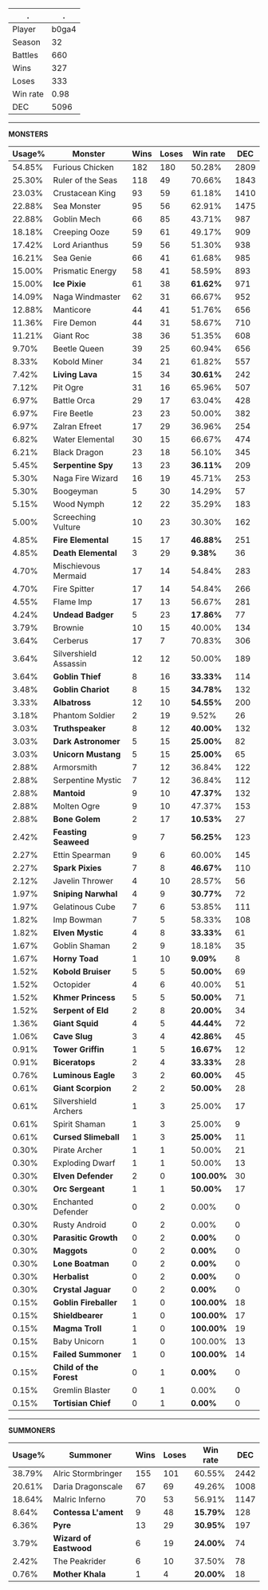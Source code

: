 .|.
|-|-
Player|b0ga4
Season|32
Battles|660
Wins|327
Loses|333
Win rate|0.98
DEC|5096

---
**MONSTERS**

Usage%|Monster|Wins|Loses|Win rate|DEC|
-|-|-|-|-|-|
54.85%|Furious Chicken|182|180|50.28%|2809|
25.30%|Ruler of the Seas|118|49|70.66%|1843|
23.03%|Crustacean King|93|59|61.18%|1410|
22.88%|Sea Monster|95|56|62.91%|1475|
22.88%|Goblin Mech|66|85|43.71%|987|
18.18%|Creeping Ooze|59|61|49.17%|909|
17.42%|Lord Arianthus|59|56|51.30%|938|
16.21%|Sea Genie|66|41|61.68%|985|
15.00%|Prismatic Energy|58|41|58.59%|893|
15.00%|**Ice Pixie**|61|38|**61.62%**|971|
14.09%|Naga Windmaster|62|31|66.67%|952|
12.88%|Manticore|44|41|51.76%|656|
11.36%|Fire Demon|44|31|58.67%|710|
11.21%|Giant Roc|38|36|51.35%|608|
9.70%|Beetle Queen|39|25|60.94%|656|
8.33%|Kobold Miner|34|21|61.82%|557|
7.42%|**Living Lava**|15|34|**30.61%**|242|
7.12%|Pit Ogre|31|16|65.96%|507|
6.97%|Battle Orca|29|17|63.04%|428|
6.97%|Fire Beetle|23|23|50.00%|382|
6.97%|Zalran Efreet|17|29|36.96%|254|
6.82%|Water Elemental|30|15|66.67%|474|
6.21%|Black Dragon|23|18|56.10%|345|
5.45%|**Serpentine Spy**|13|23|**36.11%**|209|
5.30%|Naga Fire Wizard|16|19|45.71%|253|
5.30%|Boogeyman|5|30|14.29%|57|
5.15%|Wood Nymph|12|22|35.29%|183|
5.00%|Screeching Vulture|10|23|30.30%|162|
4.85%|**Fire Elemental**|15|17|**46.88%**|251|
4.85%|**Death Elemental**|3|29|**9.38%**|36|
4.70%|Mischievous Mermaid|17|14|54.84%|283|
4.70%|Fire Spitter|17|14|54.84%|266|
4.55%|Flame Imp|17|13|56.67%|281|
4.24%|**Undead Badger**|5|23|**17.86%**|77|
3.79%|Brownie|10|15|40.00%|134|
3.64%|Cerberus|17|7|70.83%|306|
3.64%|Silvershield Assassin|12|12|50.00%|189|
3.64%|**Goblin Thief**|8|16|**33.33%**|114|
3.48%|**Goblin Chariot**|8|15|**34.78%**|132|
3.33%|**Albatross**|12|10|**54.55%**|200|
3.18%|Phantom Soldier|2|19|9.52%|26|
3.03%|**Truthspeaker**|8|12|**40.00%**|132|
3.03%|**Dark Astronomer**|5|15|**25.00%**|82|
3.03%|**Unicorn Mustang**|5|15|**25.00%**|65|
2.88%|Armorsmith|7|12|36.84%|122|
2.88%|Serpentine Mystic|7|12|36.84%|112|
2.88%|**Mantoid**|9|10|**47.37%**|132|
2.88%|Molten Ogre|9|10|47.37%|153|
2.88%|**Bone Golem**|2|17|**10.53%**|27|
2.42%|**Feasting Seaweed**|9|7|**56.25%**|123|
2.27%|Ettin Spearman|9|6|60.00%|145|
2.27%|**Spark Pixies**|7|8|**46.67%**|110|
2.12%|Javelin Thrower|4|10|28.57%|56|
1.97%|**Sniping Narwhal**|4|9|**30.77%**|72|
1.97%|Gelatinous Cube|7|6|53.85%|111|
1.82%|Imp Bowman|7|5|58.33%|108|
1.82%|**Elven Mystic**|4|8|**33.33%**|61|
1.67%|Goblin Shaman|2|9|18.18%|35|
1.67%|**Horny Toad**|1|10|**9.09%**|8|
1.52%|**Kobold Bruiser**|5|5|**50.00%**|69|
1.52%|Octopider|4|6|40.00%|51|
1.52%|**Khmer Princess**|5|5|**50.00%**|71|
1.52%|**Serpent of Eld**|2|8|**20.00%**|34|
1.36%|**Giant Squid**|4|5|**44.44%**|72|
1.06%|**Cave Slug**|3|4|**42.86%**|45|
0.91%|**Tower Griffin**|1|5|**16.67%**|12|
0.91%|**Biceratops**|2|4|**33.33%**|28|
0.76%|**Luminous Eagle**|3|2|**60.00%**|45|
0.61%|**Giant Scorpion**|2|2|**50.00%**|28|
0.61%|Silvershield Archers|1|3|25.00%|17|
0.61%|Spirit Shaman|1|3|25.00%|9|
0.61%|**Cursed Slimeball**|1|3|**25.00%**|11|
0.30%|Pirate Archer|1|1|50.00%|21|
0.30%|Exploding Dwarf|1|1|50.00%|13|
0.30%|**Elven Defender**|2|0|**100.00%**|30|
0.30%|**Orc Sergeant**|1|1|**50.00%**|17|
0.30%|Enchanted Defender|0|2|0.00%|0|
0.30%|Rusty Android|0|2|0.00%|0|
0.30%|**Parasitic Growth**|0|2|**0.00%**|0|
0.30%|**Maggots**|0|2|**0.00%**|0|
0.30%|**Lone Boatman**|0|2|**0.00%**|0|
0.30%|**Herbalist**|0|2|**0.00%**|0|
0.30%|**Crystal Jaguar**|0|2|**0.00%**|0|
0.15%|**Goblin Fireballer**|1|0|**100.00%**|18|
0.15%|**Shieldbearer**|1|0|**100.00%**|17|
0.15%|**Magma Troll**|1|0|**100.00%**|19|
0.15%|Baby Unicorn|1|0|100.00%|13|
0.15%|**Failed Summoner**|1|0|**100.00%**|14|
0.15%|**Child of the Forest**|0|1|**0.00%**|0|
0.15%|Gremlin Blaster|0|1|0.00%|0|
0.15%|**Tortisian Chief**|0|1|**0.00%**|0|

---
**SUMMONERS**

Usage%|Summoner|Wins|Loses|Win rate|DEC|
-|-|-|-|-|-|
38.79%|Alric Stormbringer|155|101|60.55%|2442|
20.61%|Daria Dragonscale|67|69|49.26%|1008|
18.64%|Malric Inferno|70|53|56.91%|1147|
8.64%|**Contessa L'ament**|9|48|**15.79%**|128|
6.36%|**Pyre**|13|29|**30.95%**|197|
3.79%|**Wizard of Eastwood**|6|19|**24.00%**|74|
2.42%|The Peakrider|6|10|37.50%|78|
0.76%|**Mother Khala**|1|4|**20.00%**|18|
